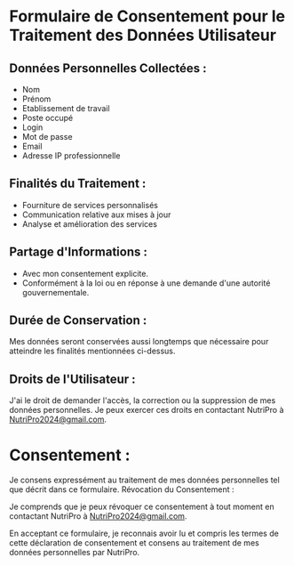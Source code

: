 # Formulaire de Consentement pour le Traitement des Données Utilisateur


## Données Personnelles Collectées :

* Nom
* Prénom
* Etablissement de travail
* Poste occupé
* Login
* Mot de passe
* Email
* Adresse IP professionnelle
  
## Finalités du Traitement :

* Fourniture de services personnalisés
* Communication relative aux mises à jour
* Analyse et amélioration des services
  
## Partage d'Informations :

* Avec mon consentement explicite.
* Conformément à la loi ou en réponse à une demande d'une autorité gouvernementale.
  
## Durée de Conservation :

Mes données seront conservées aussi longtemps que nécessaire pour atteindre les finalités mentionnées ci-dessus.

## Droits de l'Utilisateur :

J'ai le droit de demander l'accès, la correction ou la suppression de mes données personnelles. Je peux exercer ces droits en contactant NutriPro à NutriPro2024@gmail.com.

# Consentement :

Je consens expressément au traitement de mes données personnelles tel que décrit dans ce formulaire.
Révocation du Consentement :

Je comprends que je peux révoquer ce consentement à tout moment en contactant NutriPro à NutriPro2024@gmail.com.

En acceptant ce formulaire, je reconnais avoir lu et compris les termes de cette déclaration de consentement et consens au traitement de mes données personnelles par NutriPro.